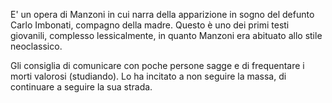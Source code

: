 E' un opera di Manzoni in cui narra della apparizione in sogno del defunto Carlo Imbonati, compagno della madre.
Questo è uno dei primi testi giovanili, complesso lessicalmente, in quanto Manzoni era abituato allo stile neoclassico.

Gli consiglia di comunicare con poche persone sagge e di frequentare i morti valorosi (studiando). Lo ha incitato a non seguire la massa, di continuare a seguire la sua strada.